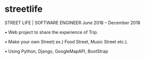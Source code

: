 # streetlife
STREET LIFE | SOFTWARE ENGINEER 
June 2018 – December 2018 

• Web project to share the experience of Trip. 

• Make your own Street( ex.) Food Street, Music Street etc.). 

• Using Python, Django, GoogleMapAPI, BootStrap 
